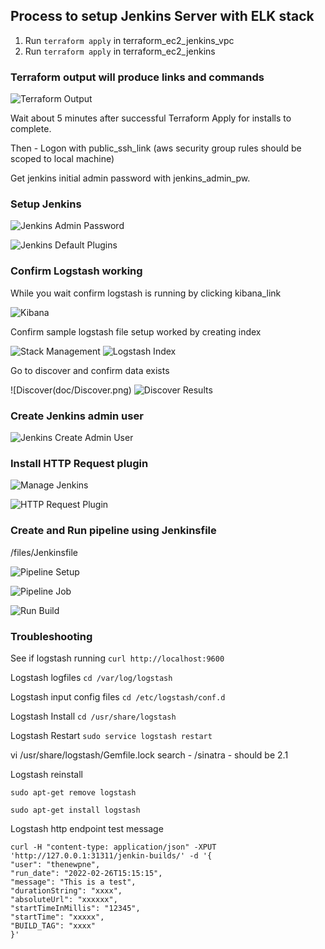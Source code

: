 ## Process to setup Jenkins Server with ELK stack

1. Run ``` terraform apply ``` in terraform_ec2_jenkins_vpc
1. Run ``` terraform apply ``` in terraform_ec2_jenkins

### Terraform output will produce links and commands

![Terraform Output](doc/TerraformOutput.png)

Wait about 5 minutes after successful Terraform Apply for installs to complete.

Then - Logon with public_ssh_link (aws security group rules should be scoped to local machine)

Get jenkins initial admin password with jenkins_admin_pw.

### Setup Jenkins

![Jenkins Admin Password](doc/JenkinsAdminPassword.png)

![Jenkins Default Plugins](doc/JenkinsDefaultPlugins.png)

### Confirm Logstash working
While you wait confirm logstash is running by clicking kibana_link

![Kibana](doc/Kibana.png)

Confirm sample logstash file setup worked by creating index

![Stack Management](doc/StackManagement.png)
![Logstash Index](doc/LogstashIndex.png)

Go to discover and confirm data exists

![Discover(doc/Discover.png)
![Discover Results](doc/DiscoverResults.png)


### Create Jenkins admin user

![Jenkins Create Admin User](doc/JenkinsCreateAdminUser.png)

### Install HTTP Request plugin

![Manage Jenkins](doc/ManageJenkins.png)

![HTTP Request Plugin](doc/HTTPRequestPlugin.png)

### Create and Run pipeline using Jenkinsfile

/files/Jenkinsfile

![Pipeline Setup](doc/PipelineSetup.png)

![Pipeline Job](doc/BuildJob.png)

![Run Build](doc/RunBuild.png)

### Troubleshooting

See if logstash running ```curl http://localhost:9600```

Logstash logfiles ```cd /var/log/logstash```

Logstash input config files ```cd /etc/logstash/conf.d```

Logstash Install ```cd /usr/share/logstash```

Logstash Restart ```sudo service logstash restart```

vi /usr/share/logstash/Gemfile.lock 
search - /sinatra - should be 2.1

Logstash reinstall 

```
sudo apt-get remove logstash

sudo apt-get install logstash
```

Logstash http endpoint test message 

```
curl -H "content-type: application/json" -XPUT 'http://127.0.0.1:31311/jenkin-builds/' -d '{
"user": "thenewpne",
"run_date": "2022-02-26T15:15:15",
"message": "This is a test",
"durationString": "xxxx",
"absoluteUrl": "xxxxxx",
"startTimeInMillis": "12345",
"startTime": "xxxxx",
"BUILD_TAG": "xxxx"
}'
```